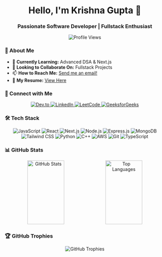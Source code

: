 <h1 align="center"> 
  Hello, I'm Krishna Gupta 👋 
</h1>
<h3 align="center"> 
  Passionate Software Developer | Fullstack Enthusiast 
</h3>

<p align="center">
  <img src="https://komarev.com/ghpvc/?username=krsnagupta&label=Profile%20Views&color=0e75b6&style=flat" alt="Profile Views" />
</p>



### 🚀 About Me

- 🌱 **Currently Learning:** Advanced DSA & Next.js
- 🤝 **Looking to Collaborate On:** Fullstack Projects
- 📫 **How to Reach Me:** [Send me an email!](mailto:up.krishnagupta+github@gmail.com)
- 📄 **My Resume:** [View Here](https://drive.google.com/file/d/1hZlRVTrYKlLfja5mURrv9zDGaGtMWO5l/view?usp=drive_link)



### 🔗 Connect with Me

<p align="center">
  <a href="https://dev.to/krishna_gupta" target="_blank">
    <img src="https://img.shields.io/badge/dev.to-0A0A0A?style=for-the-badge&logo=dev.to&logoColor=white" alt="Dev.to" />
  </a>
  <a href="https://linkedin.com/in/krishnaagupta" target="_blank">
    <img src="https://img.shields.io/badge/LinkedIn-0077B5?style=for-the-badge&logo=linkedin&logoColor=white" alt="LinkedIn" />
  </a>
  <a href="https://leetcode.com/_krsna_/" target="_blank">
    <img src="https://img.shields.io/badge/LeetCode-FFA116?style=for-the-badge&logo=leetcode&logoColor=black" alt="LeetCode" />
  </a>
  <a href="https://www.geeksforgeeks.org/user/krsna_gupta/" target="_blank">
    <img src="https://img.shields.io/badge/GeeksforGeeks-2F8D46?style=for-the-badge&logo=geeksforgeeks&logoColor=white" alt="GeeksforGeeks" />
  </a>
</p>



### 🛠️ Tech Stack

<p align="center">
  <img src="https://img.shields.io/badge/JavaScript-F7DF1E?style=for-the-badge&logo=javascript&logoColor=black" alt="JavaScript" />
  <img src="https://img.shields.io/badge/React-20232A?style=for-the-badge&logo=react&logoColor=61DAFB" alt="React" />
  <img src="https://img.shields.io/badge/Next.js-000000?style=for-the-badge&logo=next.js&logoColor=white" alt="Next.js" />
  <img src="https://img.shields.io/badge/Node.js-339933?style=for-the-badge&logo=node.js&logoColor=white" alt="Node.js" />
  <img src="https://img.shields.io/badge/Express.js-000000?style=for-the-badge&logo=express&logoColor=white" alt="Express.js" />
  <img src="https://img.shields.io/badge/MongoDB-47A248?style=for-the-badge&logo=mongodb&logoColor=white" alt="MongoDB" />
  <img src="https://img.shields.io/badge/Tailwind_CSS-38B2AC?style=for-the-badge&logo=tailwind-css&logoColor=white" alt="Tailwind CSS" />
  <img src="https://img.shields.io/badge/Python-3776AB?style=for-the-badge&logo=python&logoColor=white" alt="Python" />
  <img src="https://img.shields.io/badge/C++-00599C?style=for-the-badge&logo=c%2B%2B&logoColor=white" alt="C++" />
  <img src="https://img.shields.io/badge/AWS-232F3E?style=for-the-badge&logo=amazon-aws&logoColor=white" alt="AWS" />
  <img src="https://img.shields.io/badge/Git-F05032?style=for-the-badge&logo=git&logoColor=white" alt="Git" />
  <img src="https://img.shields.io/badge/TypeScript-3178C6?style=for-the-badge&logo=typescript&logoColor=white" alt="TypeScript" />
</p>



### 📊 GitHub Stats
<div align="center">
  <img src="https://github-readme-stats.vercel.app/api?username=krsnagupta&show_icons=true&theme=radical" alt="GitHub Stats" height="200px" width="48%" style="display: inline-block;"/>
  <img src="https://github-readme-stats.vercel.app/api/top-langs?username=krsnagupta&layout=compact&theme=radical" alt="Top Languages" height="200px"  width="48%" style="display: inline-block;"/>
</div>



### 🏆 GitHub Trophies

<p align="center">
  <img src="https://github-profile-trophy.vercel.app/?username=krsnagupta&theme=radical&no-frame=true&row=1&column=7" alt="GitHub Trophies" />
</p>
